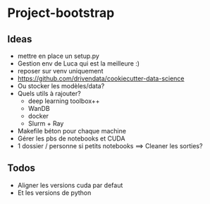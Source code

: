 # Project-bootstrap

## Ideas

* mettre en place un setup.py
* Gestion env de Luca qui est la meilleure :)
* reposer sur venv uniquement
* https://github.com/drivendata/cookiecutter-data-science
* Ou stocker les modèles/data?
* Quels utils à rajouter?
    * deep learning toolbox++
    * WanDB
    * docker
    * Slurm + Ray
* Makefile béton pour chaque machine
* Gérer les pbs de notebooks et CUDA
* 1 dossier / personne si petits notebooks ==> Cleaner les sorties?

## Todos

- Aligner les versions cuda par defaut
- Et les versions de python 